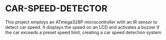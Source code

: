 # CAR-SPEED-DETECTOR
This project employs an ATmega328P microcontroller with an IR sensor to detect car speed. It displays the speed on an LCD and activates a buzzer if the car exceeds a preset speed limit, creating a car speed detection system
